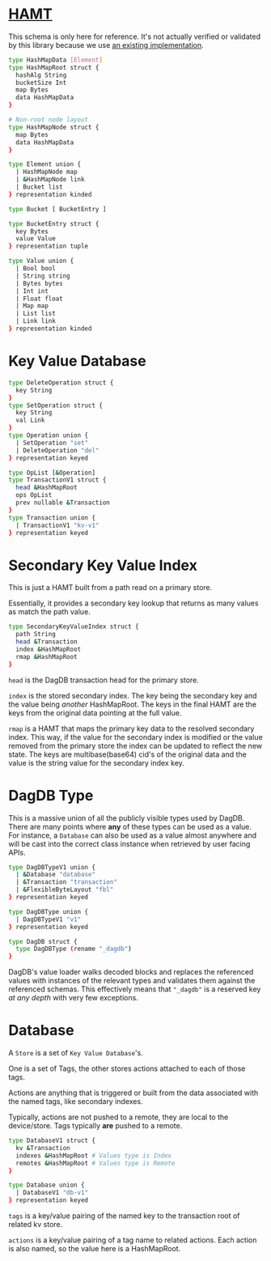 # [HAMT](https://github.com/ipld/specs/blob/master/data-structures/hashmap.md)

This schema is only here for reference. It's not actually verified or validated
by this library because we use [an existing implementation](https://github.com/rvagg/iamap).

```sh
type HashMapData [Element]
type HashMapRoot struct {
  hashAlg String
  bucketSize Int
  map Bytes
  data HashMapData
}

# Non-root node layout
type HashMapNode struct {
  map Bytes
  data HashMapData
}

type Element union {
  | HashMapNode map
  | &HashMapNode link
  | Bucket list
} representation kinded

type Bucket [ BucketEntry ]

type BucketEntry struct {
  key Bytes
  value Value
} representation tuple

type Value union {
  | Bool bool
  | String string
  | Bytes bytes
  | Int int
  | Float float
  | Map map
  | List list
  | Link link
} representation kinded
```

# Key Value Database

```sh
type DeleteOperation struct {
  key String
}
type SetOperation struct {
  key String
  val Link
}
type Operation union {
  | SetOperation "set"
  | DeleteOperation "del"
} representation keyed

type OpList [&Operation]
type TransactionV1 struct {
  head &HashMapRoot
  ops OpList
  prev nullable &Transaction
}
type Transaction union {
  | TransactionV1 "kv-v1"
} representation keyed
```

# Secondary Key Value Index

This is just a HAMT built from a path read on a primary store.

Essentially, it provides a secondary key lookup that returns as many
values as match the path value.

```sh
type SecondaryKeyValueIndex struct {
  path String
  head &Transaction
  index &HashMapRoot
  rmap &HashMapRoot
}
```

`head` is the DagDB transaction head for the primary store.

`index` is the stored secondary index. The key being the secondary
key and the value being *another* HashMapRoot. The keys in the final
HAMT are the keys from the original data pointing at the full value.

`rmap` is a HAMT that maps the primary key data to the resolved secondary
index. This way, if the value for the secondary index is modified or the
value removed from the primary store the index can be updated to reflect
the new state. The keys are multibase(base64) cid's of the original data
and the value is the string value for the secondary index key.

# DagDB Type

This is a massive union of all the publicly visible types used by
DagDB. There are many points where **any** of these types can be
used as a value. For instance, a `Database` can also be used as
a value almost anywhere and will be cast into the correct class
instance when retrieved by user facing APIs.

```sh
type DagDBTypeV1 union {
  | &Database "database"
  | &Transaction "transaction"
  | &FlexibleByteLayout "fbl"
} representation keyed

type DagDBType union {
  | DagDBTypeV1 "v1"
} representation keyed

type DagDB struct {
  type DagDBType (rename "_dagdb")
}
```

DagDB's value loader walks decoded blocks and replaces the referenced
values with instances of the relevant types and validates them against
the referenced schemas. This effectively means that `"_dagdb"` is a
reserved key *at any depth* with very few exceptions.

# Database

A `Store` is a set of `Key Value Database`'s.

One is a set of Tags, the other stores actions
attached to each of those tags.

Actions are anything that is triggered or built
from the data associated with the named tags, like
secondary indexes.

Typically, actions are not pushed to a remote, they are local
to the device/store. Tags typically **are** pushed to a remote.

```sh
type DatabaseV1 struct {
  kv &Transaction
  indexes &HashMapRoot # Values type is Index
  remotes &HashMapRoot # Values type is Remote
}

type Database union {
  | DatabaseV1 "db-v1"
} representation keyed
```

`tags` is a key/value pairing of the named key to the
transaction root of related kv store.

`actions` is a key/value pairing of a tag name to
related actions. Each action is also named, so the
value here is a HashMapRoot.
